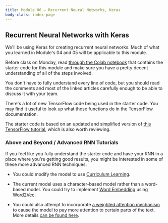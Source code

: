 ```yaml
---
title: Module 06 — Recurrent Neural Networks, Keras
body-class: index-page
---
```


## Recurrent Neural Networks with Keras

We'll be using Keras for creating recurrent neural networks. Much of what you learned in Module's 04 and 05 will be applicable to this module. 

Before class on Monday, read [through the Colab notebook](https://colab.research.google.com/github/byui-cse/cse450-course/blob/master/notebooks/starter_publishing.ipynb) that contains the starter code for this module and make sure you have a pretty decent understanding of all of the steps involved. 

You don't have to fully understand every line of code, but you should read the comments and most of the linked articles carefully enough to be able to discuss it with your team. 

There's a lot of new TensorFlow code being used in the starter code. You may find it useful to look up what those functions do in the TensorFlow documentation.

The starter code is based on an updated and simplified version of [this TensorFlow tutorial](https://www.tensorflow.org/tutorials/text/text_generation), which is also worth reviewing.

### Above and Beyond / Advanced RNN Tutorials

If you feel like you fully understand the starter code and have your RNN in a place where you're getting good results, you might be interested in some of these more advanced RNN techniques.

* You could modify the model to use [Curriculum Learning](https://www.tensorflow.org/tutorials/text/text_generation#advanced_customized_training).

* The current model uses a character-based model rather than a word-based model. You could try to implement [Word Embedding](https://www.tensorflow.org/tutorials/text/word_embeddings) using [Word2Vec](https://www.tensorflow.org/tutorials/text/word2vec).

* You could also attempt to incorporate [a weighted attention mechanism](https://www.tensorflow.org/tutorials/text/nmt_with_attention) to cause the model to pay more attention to certain parts of the text. More details [can be found here](https://github.com/tensorflow/nmt#background-on-the-attention-mechanism).
